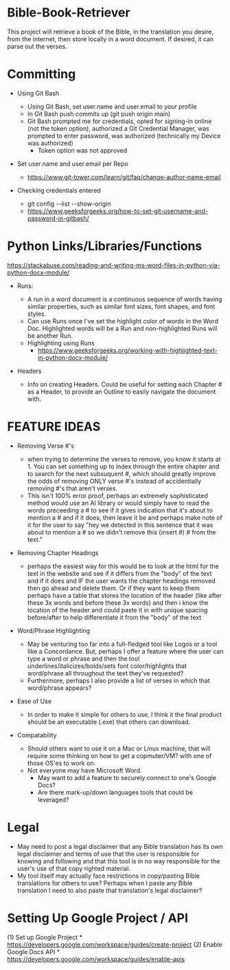 # Bible-Book-Retriever
This project will retrieve a book of the Bible, in the translation you desire, from the internet, then store locally in a word document. If desired, it can parse out the verses.

# Committing 
- Using Git Bash
   * Using Git Bash, set user.name and user.email to your profile
   * In Git Bash push commits up (git push origin main)
   * Git Bash prompted me for credentials, opted for signing-in online (not the token option), authorized a Git Credential Manager, was prompted to enter password, was authorized (technically my Device was authorized)
      * Token option was not approved

- Set user.name and user.email per Repo
   * https://www.git-tower.com/learn/git/faq/change-author-name-email

- Checking credentials entered
	* git config --list --show-origin
	* https://www.geeksforgeeks.org/how-to-set-git-username-and-password-in-gitbash/

# Python Links/Libraries/Functions
https://stackabuse.com/reading-and-writing-ms-word-files-in-python-via-python-docx-module/
- Runs: 
   * A run in a word document is a continuous sequence of words having similar properties, such as similar font sizes, font shapes, and font styles.
   * Can use Runs once I've set the highlight color of words in the Word Doc. Highlighted words will be a Run and non-highlighted Runs will be another Run.
   * Highlighting using Runs
      * https://www.geeksforgeeks.org/working-with-highlighted-text-in-python-docx-module/

- Headers
   * Info on creating Headers. Could be useful for setting each Chapter # as a Header, to provide an Outline to easily navigate the document with.

# FEATURE IDEAS
- Removing Verse #'s
	* when trying to determine the verses to remove, you know it starts at 1. You can set something up to index through the entire chapter and to search for the next subsuquent #, which should greatly improve the odds of removing ONLY verse #'s instead of accidentially removing #'s that aren't verses. 
	* This isn't 100% error proof, perhaps an extremely sophisticated method would use an AI library or would simply have to read the words preceeding a # to see if it gives indication that it's about to mention a # and if it does, then leave it be and perhaps make note of it for the user to say "hey we detected in this sentence that it was about to mention a # so we didn't remove this (insert #) # from the text."
	
- Removing Chapter Headings
	* perhaps the easiest way for this would be to look at the html for the text in the website and see if it differs from the "body" of the text and if it does and IF the user wants the chapter headings removed then go ahead and delete them. 
	Or if they want to keep them perhaps have a table that stores the location of the header (like after these 3x words and before these 3x words) and then i know the location of the header and could paste it in with unique spacing before/after to help differentiate it from the "body" of the text

- Word/Phrase Highlighting
	* May be venturing too far into a full-fledged tool like Logos or a tool like a Concordance. But, perhaps I offer a feature where the user can type a word or phrase and then the tool underlines/italicizes/bolds/sets font color/highlights that word/phrase all throughout the text they've requested? 
	* Furthermore, perhaps I also provide a list of verses in which that word/phrase appears?

- Ease of Use
	* In order to make it simple for others to use, I think it the final product should be an executable (.exe) that others can download.
	
- Compatability
	* Should others want to use it on a Mac or Linux machine, that will require some thinking on how to get a copmuter/VM? with one of those OS'es to work on.
	* Not everyone may have Microsoft Word. 
		* May want to add a feature to securely connect to one's Google Docs?
		* Are there mark-up/down languages tools that could be leveraged?
	
# Legal
- May need to post a legal disclaimer that any Bible translation has its own legal disclaimer and terms of use that the user is responsible for knowing and following and that this tool is in no way responsible for the user's use of that copy righted material.
- My tool itself may actually face restrictions in copy/pasting Bible translations for others to use? Perhaps when I paste any Bible translation I need to also paste that translation's legal disclaimer?

# Setting Up Google Project / API
(1) Set up Google Project
	* https://developers.google.com/workspace/guides/create-project
(2) Enable Google Docs API
	* https://developers.google.com/workspace/guides/enable-apis